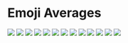 # Emoji Averages

![](https://raw.githubusercontent.com/josephwilk/emoji_averages/master/imgs/activity.png)
![](https://raw.githubusercontent.com/josephwilk/emoji_averages/master/imgs/animals.png)
![](https://raw.githubusercontent.com/josephwilk/emoji_averages/master/imgs/clothing.png)
![](https://raw.githubusercontent.com/josephwilk/emoji_averages/master/imgs/flags.png)
![](https://raw.githubusercontent.com/josephwilk/emoji_averages/master/imgs/food-drink.png)
![](https://raw.githubusercontent.com/josephwilk/emoji_averages/master/imgs/hand-gestures.png)
![](https://raw.githubusercontent.com/josephwilk/emoji_averages/master/imgs/nature.png)
![](https://raw.githubusercontent.com/josephwilk/emoji_averages/master/imgs/objects.png)
![](https://raw.githubusercontent.com/josephwilk/emoji_averages/master/imgs/objects_01.png)
![](https://raw.githubusercontent.com/josephwilk/emoji_averages/master/imgs/people.png)
![](https://raw.githubusercontent.com/josephwilk/emoji_averages/master/imgs/smiley.png)
![](https://raw.githubusercontent.com/josephwilk/emoji_averages/master/imgs/symbols.png)
![](https://raw.githubusercontent.com/josephwilk/emoji_averages/master/imgs/travel_places.png)
